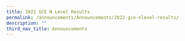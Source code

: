 ```yaml
---
title: 2022 GCE N Level Results
permalink: /announcements/Announcements/2022-gce-nlevel-results/
description: ""
third_nav_title: Announcements
---
```


